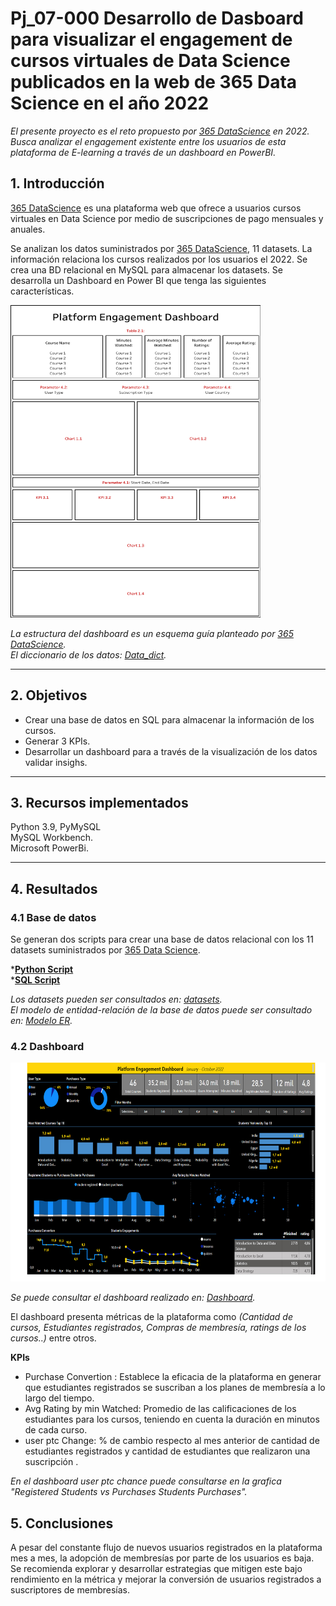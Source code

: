 # <h1> Pj_07-000 Desarrollo de Dasboard para visualizar el engagement  de cursos virtuales de Data Science publicados en la web de 365 Data Science en el año 2022 </h1> 

*El presente proyecto es el reto propuesto por [365 DataScience](https://365datascience.com/) en 2022. Busca analizar el engagement existente entre los usuarios de esta plataforma de E-learning a través de un dashboard en PowerBI.*<br>

## 1. Introducción

[365 DataScience](https://365datascience.com/) es una plataforma web que ofrece a usuarios cursos virtuales en Data Science por medio de suscripciones de pago mensuales y anuales. <br> 

Se analizan los datos suministrados por [365 DataScience](https://365datascience.com/),  11 datasets. La información relaciona los cursos realizados por los usuarios  el 2022. Se crea una BD relacional en MySQL para almacenar los datasets. Se desarrolla un Dashboard en Power BI que tenga las siguientes características. 

<img src="src/365_dashboard_skeleton.png" width="400" height="500px">

*La estructura del dashboard es un esquema guía planteado por [365 DataScience](https://365datascience.com/).*<br>
*El diccionario de los datos: [Data_dict](data_dict.md).*
<hr>

## 2. Objetivos

- Crear una base de datos en SQL para almacenar la información de los cursos.
- Generar 3 KPIs.
- Desarrollar un dashboard para a través de la visualización de los datos validar insighs.  

<hr>

## 3. Recursos implementados

Python 3.9, PyMySQL<br>
MySQL Workbench.<br>
Microsoft PowerBi. <hr>

## 4. Resultados

### 4.1 Base de datos

Se generan dos scripts para crear una base de datos relacional con los 11 datasets suministrados por [365 Data Science](https://365datascience.com/).<br>

*[**Python Script**](/DB/createBD.py) <br>
*[**SQL Script**](/DB/createDB.sql)

*Los datasets pueden ser consultados en: [datasets](/data).*<br>
*El modelo de entidad-relación de la base de datos puede ser consultado en: [Modelo ER](/DB/ER-BD.png).*

### 4.2 Dashboard

<img src="src/image1.jpg" width="650" height="350px">

*Se puede consultar el dashboard realizado en: [Dashboard](https://app.powerbi.com/view?r=eyJrIjoiZDhjMTEwOTQtYmNlZS00MDFhLWFlMjItMzkxNzNlYzE4ODQwIiwidCI6ImRmODY3OWNkLWE4MGUtNDVkOC05OWFjLWM4M2VkN2ZmOTVhMCJ9).*

El dashboard presenta métricas de la plataforma como *(Cantidad de cursos, Estudiantes registrados, Compras de membresía, ratings de los cursos..)* entre otros.

**KPIs**

- Purchase Convertion : Establece la eficacia de la  plataforma  en generar que estudiantes registrados se suscriban a los planes de membresía a lo largo del tiempo. 
- Avg Rating by min Watched: Promedio de las calificaciones de los estudiantes para los cursos, teniendo en cuenta la duración en minutos de cada curso.
- user ptc Change: % de cambio respecto al mes anterior de cantidad de estudiantes registrados y cantidad de estudiantes que realizaron una suscripción .

*En el dashboard user ptc chance puede consultarse en la grafica "Registered Students vs Purchases Students Purchases".*

## 5. Conclusiones

A pesar del constante flujo de nuevos usuarios registrados en la plataforma mes a mes, la adopción de membresías por parte de los usuarios es  baja. Se recomienda explorar y desarrollar estrategias que mitigen este bajo rendimiento en la métrica y mejorar la conversión de usuarios registrados a suscriptores de membresías.